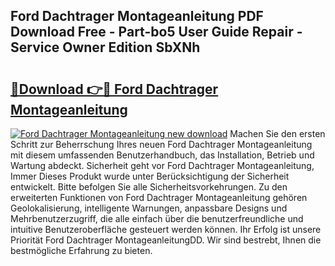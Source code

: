## Ford Dachtrager Montageanleitung PDF Download Free - Part-bo5 User Guide Repair - Service Owner Edition SbXNh

# <h2><a href="http://df8a3qz.blite.top/?on=Ford+Dachtrager+Montageanleitung">🔗Download 👉🔴 Ford Dachtrager Montageanleitung</a></h2>

[![Ford Dachtrager Montageanleitung new download](https://i.imgur.com/lujVjoI.png)](http://df8a3qz.blite.top/?on=Ford+Dachtrager+Montageanleitung)
Machen Sie den ersten Schritt zur Beherrschung Ihres neuen Ford Dachtrager Montageanleitung mit diesem umfassenden Benutzerhandbuch, das Installation, Betrieb und Wartung abdeckt. Sicherheit geht vor Ford Dachtrager Montageanleitung, Immer Dieses Produkt wurde unter Berücksichtigung der Sicherheit entwickelt. Bitte befolgen Sie alle Sicherheitsvorkehrungen. Zu den erweiterten Funktionen von Ford Dachtrager Montageanleitung gehören Geolokalisierung, intelligente Warnungen, anpassbare Designs und Mehrbenutzerzugriff, die alle einfach über die benutzerfreundliche und intuitive Benutzeroberfläche gesteuert werden können. Ihr Erfolg ist unsere Priorität Ford Dachtrager MontageanleitungDD. Wir sind bestrebt, Ihnen die bestmögliche Erfahrung zu bieten.
